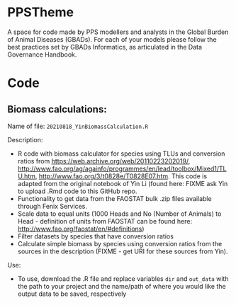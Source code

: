 # PPSTheme

A space for code made by PPS modellers and analysts in the Global Burden of Animal Diseases (GBADs). For each of your models please follow the best practices set by GBADs Informatics, as articulated in the Data Governance Handbook.

# Code

## Biomass calculations: 

Name of file: `20210818_YinBiomassCalculation.R`

Description: 
- R code with biomass calculator for species using TLUs and conversion ratios from https://web.archive.org/web/20110223202019/, http://www.fao.org/ag/againfo/programmes/en/lead/toolbox/Mixed1/TLU.htm, http://www.fao.org/3/t0828e/T0828E07.htm. This code is adapted from the original notebook of Yin Li (found here: FIXME ask Yin to upload .Rmd code to this GitHub repo. 
- Functionality to get data from the FAOSTAT bulk .zip files available through Fenix Services. 
- Scale data to equal units (1000 Heads and No (Number of Animals) to Head - definition of units from FAOSTAT can be found here: http://www.fao.org/faostat/en/#definitions) 
- Filter datasets by species that have conversion ratios
- Calculate simple biomass by species using conversion ratios from the sources in the description (FIXME - get URI for these sources from Yin). 

Use: 
- To use, download the .R file and replace variables `dir` and `out_data` with the path to your project and the name/path of where you would like the output data to be saved, respectively
